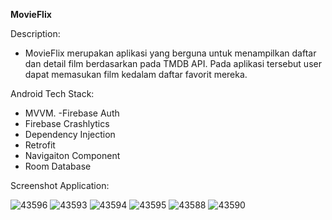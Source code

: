 **MovieFlix**

Description:
- MovieFlix merupakan aplikasi yang berguna untuk menampilkan daftar dan detail film berdasarkan pada TMDB API. Pada aplikasi tersebut user dapat memasukan film kedalam daftar favorit mereka.

Android Tech Stack:

- MVVM.
-Firebase Auth
- Firebase Crashlytics
- Dependency Injection
- Retrofit
- Navigaiton Component
- Room Database

Screenshot Application:

![43596](https://github.com/DwikiCahyo/MovieFlix/assets/70952085/a00456cc-8600-4608-bdc3-9ed95fdf8c62)
![43593](https://github.com/DwikiCahyo/MovieFlix/assets/70952085/88ffffe1-0c20-489b-ae36-b091c984e80d)
![43594](https://github.com/DwikiCahyo/MovieFlix/assets/70952085/7d40a0c5-9de3-4af3-a30a-72d8ac67ae2c)
![43595](https://github.com/DwikiCahyo/MovieFlix/assets/70952085/411b60fa-824b-4c24-9764-1264652b8ef7)
![43588](https://github.com/DwikiCahyo/MovieFlix/assets/70952085/f4339157-8294-4e7f-9a7b-46868c10fe0a)
![43590](https://github.com/DwikiCahyo/MovieFlix/assets/70952085/11a1fd32-f886-415c-9cce-e7cc7c8c7e39)

